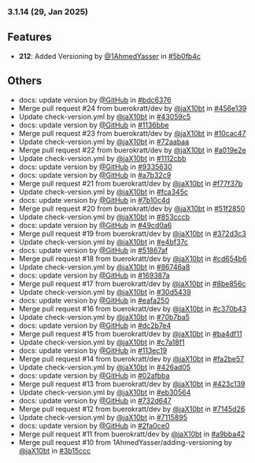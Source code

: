 ### 3.1.14 (29, Jan 2025)
## Features
- **212**: Added Versioning by [<u>@1AhmedYasser</u>](https://www.github.com/1AhmedYasser) in [#5b0fb4c](https://github.com/buerokratt/XTR/commit/5b0fb4c)
## Others
- docs: update version by [<u>@GitHub</u>](https://www.github.com/GitHub) in [#bdc6376](https://github.com/buerokratt/XTR/commit/bdc6376)
- Merge pull request #24 from buerokratt/dev by [<u>@jaX10bt</u>](https://www.github.com/jaX10bt) in [#456e139](https://github.com/buerokratt/XTR/commit/456e139)
- Update check-version.yml by [<u>@jaX10bt</u>](https://www.github.com/jaX10bt) in [#43059c5](https://github.com/buerokratt/XTR/commit/43059c5)
- docs: update version by [<u>@GitHub</u>](https://www.github.com/GitHub) in [#1136bbe](https://github.com/buerokratt/XTR/commit/1136bbe)
- Merge pull request #23 from buerokratt/dev by [<u>@jaX10bt</u>](https://www.github.com/jaX10bt) in [#10cac47](https://github.com/buerokratt/XTR/commit/10cac47)
- Update check-version.yml by [<u>@jaX10bt</u>](https://www.github.com/jaX10bt) in [#72aabaa](https://github.com/buerokratt/XTR/commit/72aabaa)
- Merge pull request #22 from buerokratt/dev by [<u>@jaX10bt</u>](https://www.github.com/jaX10bt) in [#a019e2e](https://github.com/buerokratt/XTR/commit/a019e2e)
- Update check-version.yml by [<u>@jaX10bt</u>](https://www.github.com/jaX10bt) in [#1112cbb](https://github.com/buerokratt/XTR/commit/1112cbb)
- docs: update version by [<u>@GitHub</u>](https://www.github.com/GitHub) in [#9335630](https://github.com/buerokratt/XTR/commit/9335630)
- docs: update version by [<u>@GitHub</u>](https://www.github.com/GitHub) in [#a7b32c9](https://github.com/buerokratt/XTR/commit/a7b32c9)
- Merge pull request #21 from buerokratt/dev by [<u>@jaX10bt</u>](https://www.github.com/jaX10bt) in [#f77f37b](https://github.com/buerokratt/XTR/commit/f77f37b)
- Update check-version.yml by [<u>@jaX10bt</u>](https://www.github.com/jaX10bt) in [#fca345c](https://github.com/buerokratt/XTR/commit/fca345c)
- docs: update version by [<u>@GitHub</u>](https://www.github.com/GitHub) in [#7b10c4d](https://github.com/buerokratt/XTR/commit/7b10c4d)
- Merge pull request #20 from buerokratt/dev by [<u>@jaX10bt</u>](https://www.github.com/jaX10bt) in [#51f2850](https://github.com/buerokratt/XTR/commit/51f2850)
- Update check-version.yml by [<u>@jaX10bt</u>](https://www.github.com/jaX10bt) in [#853cccb](https://github.com/buerokratt/XTR/commit/853cccb)
- docs: update version by [<u>@GitHub</u>](https://www.github.com/GitHub) in [#49cd0a6](https://github.com/buerokratt/XTR/commit/49cd0a6)
- Merge pull request #19 from buerokratt/dev by [<u>@jaX10bt</u>](https://www.github.com/jaX10bt) in [#372d3c3](https://github.com/buerokratt/XTR/commit/372d3c3)
- Update check-version.yml by [<u>@jaX10bt</u>](https://www.github.com/jaX10bt) in [#e4bf37c](https://github.com/buerokratt/XTR/commit/e4bf37c)
- docs: update version by [<u>@GitHub</u>](https://www.github.com/GitHub) in [#51867af](https://github.com/buerokratt/XTR/commit/51867af)
- Merge pull request #18 from buerokratt/dev by [<u>@jaX10bt</u>](https://www.github.com/jaX10bt) in [#cd654b6](https://github.com/buerokratt/XTR/commit/cd654b6)
- Update check-version.yml by [<u>@jaX10bt</u>](https://www.github.com/jaX10bt) in [#86746a8](https://github.com/buerokratt/XTR/commit/86746a8)
- docs: update version by [<u>@GitHub</u>](https://www.github.com/GitHub) in [#169387a](https://github.com/buerokratt/XTR/commit/169387a)
- Merge pull request #17 from buerokratt/dev by [<u>@jaX10bt</u>](https://www.github.com/jaX10bt) in [#8be856c](https://github.com/buerokratt/XTR/commit/8be856c)
- Update check-version.yml by [<u>@jaX10bt</u>](https://www.github.com/jaX10bt) in [#30d5439](https://github.com/buerokratt/XTR/commit/30d5439)
- docs: update version by [<u>@GitHub</u>](https://www.github.com/GitHub) in [#eafa250](https://github.com/buerokratt/XTR/commit/eafa250)
- Merge pull request #16 from buerokratt/dev by [<u>@jaX10bt</u>](https://www.github.com/jaX10bt) in [#c370b43](https://github.com/buerokratt/XTR/commit/c370b43)
- Update check-version.yml by [<u>@jaX10bt</u>](https://www.github.com/jaX10bt) in [#70b7ba5](https://github.com/buerokratt/XTR/commit/70b7ba5)
- docs: update version by [<u>@GitHub</u>](https://www.github.com/GitHub) in [#dc2b7e4](https://github.com/buerokratt/XTR/commit/dc2b7e4)
- Merge pull request #15 from buerokratt/dev by [<u>@jaX10bt</u>](https://www.github.com/jaX10bt) in [#ba4df11](https://github.com/buerokratt/XTR/commit/ba4df11)
- Update check-version.yml by [<u>@jaX10bt</u>](https://www.github.com/jaX10bt) in [#c7a18f1](https://github.com/buerokratt/XTR/commit/c7a18f1)
- docs: update version by [<u>@GitHub</u>](https://www.github.com/GitHub) in [#113ec19](https://github.com/buerokratt/XTR/commit/113ec19)
- Merge pull request #14 from buerokratt/dev by [<u>@jaX10bt</u>](https://www.github.com/jaX10bt) in [#fa2be57](https://github.com/buerokratt/XTR/commit/fa2be57)
- Update check-version.yml by [<u>@jaX10bt</u>](https://www.github.com/jaX10bt) in [#426ad05](https://github.com/buerokratt/XTR/commit/426ad05)
- docs: update version by [<u>@GitHub</u>](https://www.github.com/GitHub) in [#02afbba](https://github.com/buerokratt/XTR/commit/02afbba)
- Merge pull request #13 from buerokratt/dev by [<u>@jaX10bt</u>](https://www.github.com/jaX10bt) in [#423c139](https://github.com/buerokratt/XTR/commit/423c139)
- Update check-version.yml by [<u>@jaX10bt</u>](https://www.github.com/jaX10bt) in [#eb30564](https://github.com/buerokratt/XTR/commit/eb30564)
- docs: update version by [<u>@GitHub</u>](https://www.github.com/GitHub) in [#732d647](https://github.com/buerokratt/XTR/commit/732d647)
- Merge pull request #12 from buerokratt/dev by [<u>@jaX10bt</u>](https://www.github.com/jaX10bt) in [#7145d26](https://github.com/buerokratt/XTR/commit/7145d26)
- Update check-version.yml by [<u>@jaX10bt</u>](https://www.github.com/jaX10bt) in [#7115895](https://github.com/buerokratt/XTR/commit/7115895)
- docs: update version by [<u>@GitHub</u>](https://www.github.com/GitHub) in [#2fa0ce0](https://github.com/buerokratt/XTR/commit/2fa0ce0)
- Merge pull request #11 from buerokratt/dev by [<u>@jaX10bt</u>](https://www.github.com/jaX10bt) in [#a9bba42](https://github.com/buerokratt/XTR/commit/a9bba42)
- Merge pull request #10 from 1AhmedYasser/adding-versioning by [<u>@jaX10bt</u>](https://www.github.com/jaX10bt) in [#3b15ccc](https://github.com/buerokratt/XTR/commit/3b15ccc)
